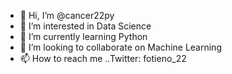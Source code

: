 - 👋 Hi, I’m @cancer22py
- 👀 I’m interested in Data Science
- 🌱 I’m currently learning Python
- 💞️ I’m looking to collaborate on Machine Learning
- 📫 How to reach me ..Twitter: fotieno_22

<!---
cancer22py/cancer22py is a ✨ special ✨ repository because its `README.md` (this file) appears on your GitHub profile.
You can click the Preview link to take a look at your changes.
--->

